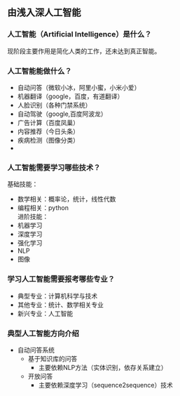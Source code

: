 ## 由浅入深人工智能

### 人工智能（Artificial Intelligence）是什么？
现阶段主要作用是简化人类的工作，还未达到真正智能。
### 人工智能能做什么？
- 自动问答（微软小冰，阿里小蜜，小米小爱）
- 机器翻译（google，百度，有道翻译）
- 人脸识别（各种门禁系统）
- 自动驾驶（google,百度阿波龙）
- 广告计算（百度凤巢）
- 内容推荐（今日头条）
- 疾病检测（图像分类）
- 
### 人工智能需要学习哪些技术？
基础技能：
- 数学相关：概率论，统计，线性代数
- 编程相关：python  
进阶技能：
- 机器学习
- 深度学习
- 强化学习
- NLP
- 图像
### 学习人工智能需要报考哪些专业？
- 典型专业：计算机科学与技术
- 其他专业：统计、数学相关专业
- 新兴专业：人工智能

### 典型人工智能方向介绍
- 自动问答系统
	- 基于知识库的问答
		- 主要依赖NLP方法（实体识别，依存关系建立）
	- 开放问答
		- 主要依赖深度学习（sequence2sequence）技术
		
